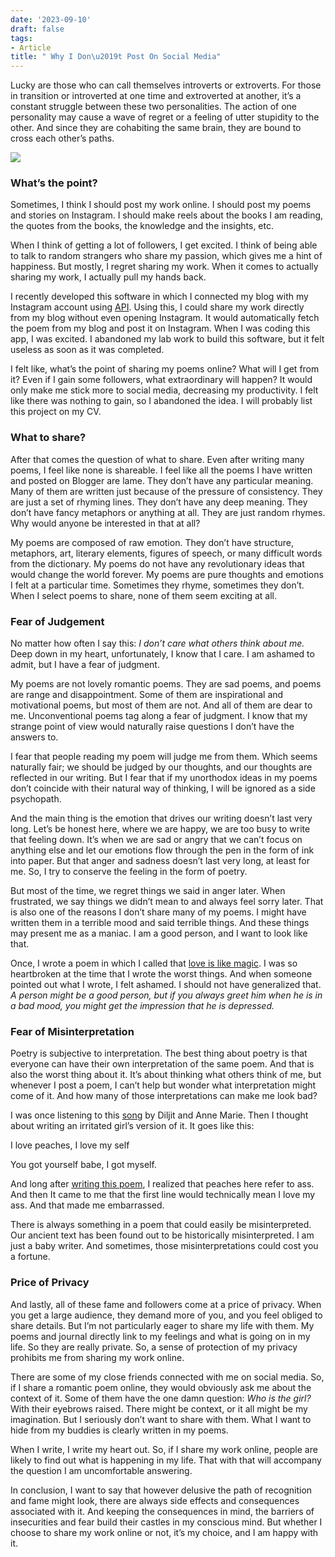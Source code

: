 ```yaml
---
date: '2023-09-10'
draft: false
tags:
- Article
title: " Why I Don\u2019t Post On Social Media"
---
```

Lucky are those who can call themselves introverts or extroverts. For those in transition or introverted at one time and extroverted at another, it’s a constant struggle between these two personalities. The action of one personality may cause a wave of regret or a feeling of utter stupidity to the other. And since they are cohabiting the same brain, they are bound to cross each other’s paths.

![](https://cdn-images-1.medium.com/max/800/0*XhkeunPPE3XqaDLN)


### What’s the point?

Sometimes, I think I should post my work online. I should post my poems and stories on Instagram. I should make reels about the books I am reading, the quotes from the books, the knowledge and the insights, etc.

When I think of getting a lot of followers, I get excited. I think of being able to talk to random strangers who share my passion, which gives me a hint of happiness. But mostly, I regret sharing my work. When it comes to actually sharing my work, I actually pull my hands back.

I recently developed this software in which I connected my blog with my Instagram account using [API](https://en.wikipedia.org/wiki/API). Using this, I could share my work directly from my blog without even opening Instagram. It would automatically fetch the poem from my blog and post it on Instagram. When I was coding this app, I was excited. I abandoned my lab work to build this software, but it felt useless as soon as it was completed.

I felt like, what’s the point of sharing my poems online? What will I get from it? Even if I gain some followers, what extraordinary will happen? It would only make me stick more to social media, decreasing my productivity. I felt like there was nothing to gain, so I abandoned the idea. I will probably list this project on my CV.

### What to share?

After that comes the question of what to share. Even after writing many poems, I feel like none is shareable. I feel like all the poems I have written and posted on Blogger are lame. They don’t have any particular meaning. Many of them are written just because of the pressure of consistency. They are just a set of rhyming lines. They don’t have any deep meaning. They don’t have fancy metaphors or anything at all. They are just random rhymes. Why would anyone be interested in that at all?

My poems are composed of raw emotion. They don’t have structure, metaphors, art, literary elements, figures of speech, or many difficult words from the dictionary. My poems do not have any revolutionary ideas that would change the world forever. My poems are pure thoughts and emotions I felt at a particular time. Sometimes they rhyme, sometimes they don’t. When I select poems to share, none of them seem exciting at all.

### Fear of Judgement

No matter how often I say this: _I don’t care what others think about me._ Deep down in my heart, unfortunately, I know that I care. I am ashamed to admit, but I have a fear of judgment.

My poems are not lovely romantic poems. They are sad poems, and poems are range and disappointment. Some of them are inspirational and motivational poems, but most of them are not. And all of them are dear to me. Unconventional poems tag along a fear of judgment. I know that my strange point of view would naturally raise questions I don’t have the answers to.

I fear that people reading my poem will judge me from them. Which seems naturally fair; we should be judged by our thoughts, and our thoughts are reflected in our writing. But I fear that if my unorthodox ideas in my poems don’t coincide with their natural way of thinking, I will be ignored as a side psychopath.

And the main thing is the emotion that drives our writing doesn’t last very long. Let’s be honest here, where we are happy, we are too busy to write that feeling down. It’s when we are sad or angry that we can’t focus on anything else and let our emotions flow through the pen in the form of ink into paper. But that anger and sadness doesn’t last very long, at least for me. So, I try to conserve the feeling in the form of poetry.

But most of the time, we regret things we said in anger later. When frustrated, we say things we didn’t mean to and always feel sorry later. That is also one of the reasons I don’t share many of my poems. I might have written them in a terrible mood and said terrible things. And these things may present me as a maniac. I am a good person, and I want to look like that.

Once, I wrote a poem in which I called that [love is like magic](https://www.iashyam.in/2023/06/love-is-like-magic.html). I was so heartbroken at the time that I wrote the worst things. And when someone pointed out what I wrote, I felt ashamed. I should not have generalized that. _A person might be a good person, but if you always greet him when he is in a bad mood, you might get the impression that he is depressed._

### Fear of Misinterpretation

Poetry is subjective to interpretation. The best thing about poetry is that everyone can have their own interpretation of the same poem. And that is also the worst thing about it. It’s about thinking what others think of me, but whenever I post a poem, I can’t help but wonder what interpretation might come of it. And how many of those interpretations can make me look bad?

I was once listening to this [song](https://www.google.com/url?sa=t&rct=j&q=&esrc=s&source=web&cd=&cad=rja&uact=8&ved=2ahUKEwjpkrP6oZ6BAxUcTWwGHRbUCuoQ3yx6BAgeEAI&url=https%3A%2F%2Fwww.youtube.com%2Fwatch%3Fv%3DoU0ZERngSFA&usg=AOvVaw1Bt7qU1QhB-6PP6xqDhb7G&opi=89978449) by Diljit and Anne Marie. Then I thought about writing an irritated girl’s version of it. It goes like this:

I love peaches, I love my self

You got yourself babe, I got myself.

And long after [writing this poem](https://www.iashyam.in/2023/01/peaches-shyams-version-random-rhymes-2.html), I realized that peaches here refer to ass. And then It came to me that the first line would technically mean I love my ass. And that made me embarrassed.

There is always something in a poem that could easily be misinterpreted. Our ancient text has been found out to be historically misinterpreted. I am just a baby writer. And sometimes, those misinterpretations could cost you a fortune.

### Price of Privacy

And lastly, all of these fame and followers come at a price of privacy. When you get a large audience, they demand more of you, and you feel obliged to share details. But I’m not particularly eager to share my life with them. My poems and journal directly link to my feelings and what is going on in my life. So they are really private. So, a sense of protection of my privacy prohibits me from sharing my work online.

There are some of my close friends connected with me on social media. So, if I share a romantic poem online, they would obviously ask me about the context of it. Some of them have the one damn question: _Who is the girl?_ With their eyebrows raised. There might be context, or it all might be my imagination. But I seriously don’t want to share with them. What I want to hide from my buddies is clearly written in my poems.

When I write, I write my heart out. So, if I share my work online, people are likely to find out what is happening in my life. That with that will accompany the question I am uncomfortable answering.

In conclusion, I want to say that however delusive the path of recognition and fame might look, there are always side effects and consequences associated with it. And keeping the consequences in mind, the barriers of insecurities and fear build their castles in my conscious mind. But whether I choose to share my work online or not, it’s my choice, and I am happy with it.
